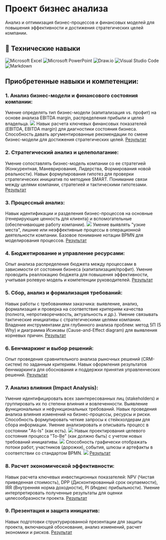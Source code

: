 # Проект бизнес анализа
Анализ и оптимизация бизнес-процессов и финансовых моделей для повышения эффективности и достижения стратегических целей компании.

## 💼 Технические навыки
![Microsoft Excel](https://img.shields.io/badge/Microsoft_Excel-217346?style=for-the-badge&logo=microsoft-excel&logoColor=white)
![Microsoft PowerPoint](https://img.shields.io/badge/Microsoft_PowerPoint-B7472A?style=for-the-badge&logo=microsoft-powerpoint&logoColor=white)
![Draw.io](https://img.shields.io/badge/draw.io-%2523F08705.svg?style=for-the-badge&logo=diagramsdotnet&logoColor=white)
![Visual Studio Code](https://img.shields.io/badge/Visual%20Studio%20Code-0078d7.svg?style=for-the-badge&logo=visual-studio-code&logoColor=white)
![Markdown](https://img.shields.io/badge/markdown-%23000000.svg?style=for-the-badge&logo=markdown&logoColor=white)

## Приобретенные навыки и компетенции:
### 1. Анализ бизнес-модели и финансового состояния компании:

Умение определять тип бизнес-модели (капитализация vs. профит) на основе анализа EBITDA margin, распределения прибыли и целей владельца.
![](https://github.com/Nadezhda2024/The-business-analysis-project/blob/main/%D1%80%D0%B0%D1%81%D1%81%D1%87%D0%B5%D1%82.png)
Навык расчета ключевых финансовых показателей (EBITDA, EBITDA margin) для диагностики состояния бизнеса.
Способность давать аргументированные рекомендации по смене бизнес-модели для достижения стратегических целей.
[Результат](https://github.com/Nadezhda2024/The-business-analysis-project/blob/main/%D0%90%D0%BD%D0%B0%D0%BB%D0%B8%D0%B7%20%D0%B1%D0%B8%D0%B7%D0%BD%D0%B5%D1%81-%D0%BC%D0%BE%D0%B4%D0%B5%D0%BB%D0%B8%20%D0%B8%20%D1%84%D0%B8%D0%BD%D0%B0%D0%BD%D1%81%D0%BE%D0%B2%D0%BE%D0%B3%D0%BE%20%D1%81%D0%BE%D1%81%D1%82%D0%BE%D1%8F%D0%BD%D0%B8%D1%8F%20%D0%BA%D0%BE%D0%BC%D0%BF%D0%B0%D0%BD%D0%B8%D0%B8.pdf)
### 2. Стратегический анализ и целеполагание:

Умение сопоставлять бизнес-модель компании со ее стратегией (Конкурентная, Маневрирования, Лидерства, Формирования новой реальности).
Навык формулирования гипотез для проверки стратегических инициатив по методике SMART.
Понимание связи между целями компании, стратегией и тактическими гипотезами.
[Результат](https://github.com/Nadezhda2024/The-business-analysis-project/blob/main/%D0%A1%D1%82%D1%80%D0%B0%D1%82%D0%B5%D0%B3%D0%B8%D1%87%D0%B5%D1%81%D0%BA%D0%B8%D0%B9%20%D0%B0%D0%BD%D0%B0%D0%BB%D0%B8%D0%B7%20%D0%B8%20%D1%86%D0%B5%D0%BB%D0%B5%D0%BF%D0%BE%D0%BB%D0%B0%D0%B3%D0%B0%D0%BD%D0%B8%D0%B5%20SMART.pdf)
### 3. Процессный анализ:

Навык идентификации и разделения бизнес-процессов на основные (генерирующие ценность для клиента) и вспомогательные (обеспечивающие работу компании).
![](https://github.com/Nadezhda2024/The-business-analysis-project/blob/main/%D1%81%D1%85%D0%B5%D0%BC%D0%B0%20%D0%B1%D0%B8%D0%B7%D0%BD%D0%B5%D1%81%20%D0%BF%D1%80%D0%BE%D1%86%D0%B5%D1%81%D1%81%D0%BE%D0%B2.png)
Умение выявлять "узкие места", лишние или неэффективные процессы в операционной деятельности компании.
Базовое понимание нотации BPMN для моделирования процессов.
[Результат](https://github.com/Nadezhda2024/The-business-analysis-project/blob/main/%D0%9F%D1%80%D0%BE%D1%86%D0%B5%D1%81%D1%81%D0%BD%D1%8B%D0%B9%20%D0%B0%D0%BD%D0%B0%D0%BB%D0%B8%D0%B7.pdf)
### 4. Бюджетирование и управление ресурсами:

Опыт анализа распределения бюджета между процессами в зависимости от состояния бизнеса (капитализация/профит).
Умение проводить реаллокацию бюджета для повышения эффективности, учитывая ролевую модель и компетенции руководителей.
[Результат](https://github.com/Nadezhda2024/The-business-analysis-project/blob/main/%D0%91%D1%8E%D0%B4%D0%B6%D0%B5%D1%82%D0%B8%D1%80%D0%BE%D0%B2%D0%B0%D0%BD%D0%B8%D0%B5%20%D0%B8%20%D1%83%D0%BF%D1%80%D0%B0%D0%B2%D0%BB%D0%B5%D0%BD%D0%B8%D0%B5%20%D1%80%D0%B5%D1%81%D1%83%D1%80%D1%81%D0%B0%D0%BC%D0%B8.pdf)
### 5. Сбор, анализ и формализация требований:

Навык работы с требованиями заказчика: выявление, анализ, формализация и проверка на соответствие критериям качества (полнота, непротиворечивость, актуальность и др.).
Умение связывать тактические инициативы с стратегическими целями компании.
Владение инструментами для глубинного анализа проблем: метод 5П (5 Why) и диаграмма Исикавы (Cause-and-Effect diagram) для выявления корневых причин.
[Результат](https://github.com/Nadezhda2024/The-business-analysis-project/blob/main/%D0%A1%D0%B1%D0%BE%D1%80%2C%20%D0%B0%D0%BD%D0%B0%D0%BB%D0%B8%D0%B7%20%D0%B8%20%D1%84%D0%BE%D1%80%D0%BC%D0%B0%D0%BB%D0%B8%D0%B7%D0%B0%D1%86%D0%B8%D1%8F%20%D1%82%D1%80%D0%B5%D0%B1%D0%BE%D0%B2%D0%B0%D0%BD%D0%B8%D0%B9.pdf)
### 6. Бенчмаркинг и выбор решений:

Опыт проведения сравнительного анализа рыночных решений (CRM-систем) по заданным критериям.
Навык оформления результатов бенчмаркинга для обоснования и поддержки принятия управленческих решений.
[Результат](https://github.com/Nadezhda2024/The-business-analysis-project/blob/main/%D0%91%D0%B5%D0%BD%D1%87%D0%BC%D0%B0%D1%80%D0%BA%D0%B8%D0%BD%D0%B3%20%D0%B8%20%D0%B2%D1%8B%D0%B1%D0%BE%D1%80%20%D1%80%D0%B5%D1%88%D0%B5%D0%BD%D0%B8%D0%B9.pdf)
### 7. Анализ влияния (Impact Analysis):

Умение идентифицировать всех заинтересованных лиц (stakeholders) и группировать их по степени влияния и вовлеченности.
Выявление функциональных и нефункциональных требований.
Навык проведения анализа влияния изменений на бизнес-процессы, ресурсы и риски.
Способность формулировать четкие запросы к стейкхолдерам для сбора информации.
Умение анализировать и описывать процесс в состоянии "As-Is" (как есть).
![](https://github.com/Nadezhda2024/The-business-analysis-project/blob/main/%D0%BF%D1%80%D0%BE%D1%86%D0%B5%D1%81%D1%81%20AS%20IS.jpg)
Навык проектирования целевого состояния процесса "To-Be" (как должно быть) с учетом новых требований инициативы.
![](https://github.com/Nadezhda2024/The-business-analysis-project/blob/main/%D0%BF%D1%80%D0%BE%D1%86%D0%B5%D1%81%D1%81%20TO%20BE.jpg)
Способность графически отображать потоки работ, участников (дорожки), события, шлюзы и артефакты в соответствии со стандартом BPMN.
![](https://github.com/Nadezhda2024/The-business-analysis-project/blob/main/%D0%B4%D0%B8%D0%B0%D0%B3%D1%80%D0%B0%D0%BC%D0%BC%D0%B0%20BPMN.drawio)
[Результат](https://github.com/Nadezhda2024/The-business-analysis-project/blob/main/%D0%9C%D0%BE%D0%B4%D0%B5%D0%BB%D0%B8%D1%80%D0%BE%D0%B2%D0%B0%D0%BD%D0%B8%D0%B5%20%D0%B1%D0%B8%D0%B7%D0%BD%D0%B5%D1%81-%D0%BF%D1%80%D0%BE%D1%86%D0%B5%D1%81%D1%81%D0%BE%D0%B2%20%D0%B2%20%D0%BD%D0%BE%D1%82%D0%B0%D1%86%D0%B8%D0%B8%20BPMN%202.0.pdf)
### 8. Расчет экономической эффективности:

Навык расчета ключевых инвестиционных показателей: NPV (Чистая приведенная стоимость), DPP (Дисконтированный срок окупаемости), IRR (Внутренняя норма доходности), PI (Индекс прибыльности).
Умение интерпретировать полученные результаты для оценки целесообразности проекта.
[Результат]()
### 9. Презентация и защита инициатив:

Навык подготовки структурированной презентации для защиты проекта, включающей обоснование, анализ изменений, расчет экономики и рисков.
[Результат]()

